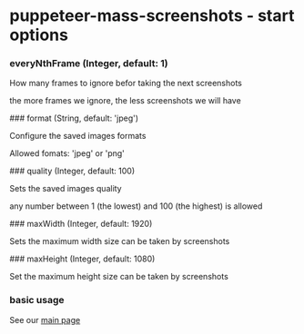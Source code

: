 # puppeteer-mass-screenshots - start options
### everyNthFrame (Integer, default: 1)
<p>How many frames to ignore befor taking the next screenshots</p>
<p>the more frames we ignore, the less screenshots we will have</p>
### format (String, default: 'jpeg')
<p>Configure the saved images formats</p>
<p>Allowed fomats: 'jpeg' or 'png'</p>
### quality (Integer, default: 100)
<p>Sets the saved images quality</p>
<p>any number between 1 (the lowest) and 100 (the highest) is allowed</p>
### maxWidth (Integer, default: 1920)
<p>Sets the maximum width size can be taken by screenshots</p>
### maxHeight (Integer, default: 1080)
<p>Set the maximum height size can be taken by screenshots</p>


### basic usage
See our [main page](./README.md "Puppeteer mass screenshots") 
